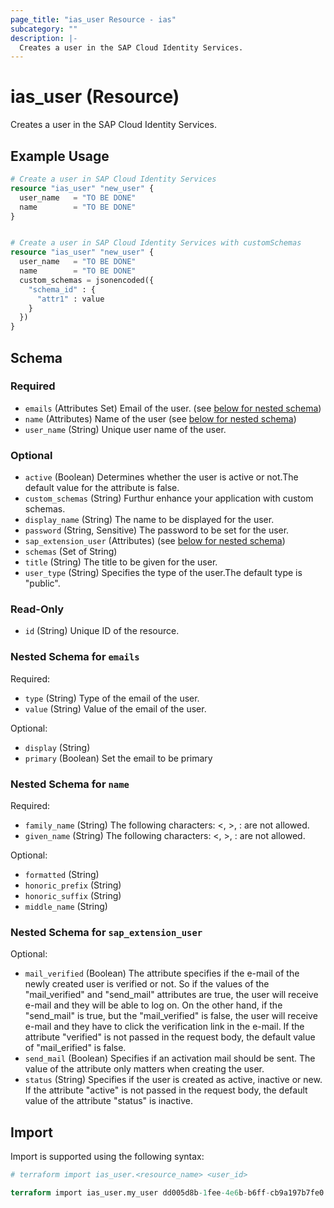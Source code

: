 ```yaml
---
page_title: "ias_user Resource - ias"
subcategory: ""
description: |-
  Creates a user in the SAP Cloud Identity Services.
---
```


# ias_user (Resource)

Creates a user in the SAP Cloud Identity Services.

## Example Usage

```terraform
# Create a user in SAP Cloud Identity Services
resource "ias_user" "new_user" {
  user_name   = "TO BE DONE"
  name        = "TO BE DONE"
}


# Create a user in SAP Cloud Identity Services with customSchemas
resource "ias_user" "new_user" {
  user_name   = "TO BE DONE"
  name        = "TO BE DONE"
  custom_schemas = jsonencoded({
    "schema_id" : {
      "attr1" : value
    }
  })
}
```

<!-- schema generated by tfplugindocs -->
## Schema

### Required

- `emails` (Attributes Set) Email of the user. (see [below for nested schema](#nestedatt--emails))
- `name` (Attributes) Name of the user (see [below for nested schema](#nestedatt--name))
- `user_name` (String) Unique user name of the user.

### Optional

- `active` (Boolean) Determines whether the user is active or not.The default value for the attribute is false.
- `custom_schemas` (String) Furthur enhance your application with custom schemas.
- `display_name` (String) The name to be displayed for the user.
- `password` (String, Sensitive) The password to be set for the user.
- `sap_extension_user` (Attributes) (see [below for nested schema](#nestedatt--sap_extension_user))
- `schemas` (Set of String)
- `title` (String) The title to be given for the user.
- `user_type` (String) Specifies the type of the user.The default type is "public".

### Read-Only

- `id` (String) Unique ID of the resource.

<a id="nestedatt--emails"></a>
### Nested Schema for `emails`

Required:

- `type` (String) Type of the email of the user.
- `value` (String) Value of the email of the user.

Optional:

- `display` (String)
- `primary` (Boolean) Set the email to be primary


<a id="nestedatt--name"></a>
### Nested Schema for `name`

Required:

- `family_name` (String) The following characters: <, >, : are not allowed.
- `given_name` (String) The following characters: <, >, : are not allowed.

Optional:

- `formatted` (String)
- `honoric_prefix` (String)
- `honoric_suffix` (String)
- `middle_name` (String)


<a id="nestedatt--sap_extension_user"></a>
### Nested Schema for `sap_extension_user`

Optional:

- `mail_verified` (Boolean) The attribute specifies if the e-mail of the newly created user is verified or not. So if the values of the "mail_verified" and "send_mail" attributes are true, the user will receive e-mail and they will be able to log on. On the other hand, if the "send_mail" is true, but the "mail_verified" is false, the user will receive e-mail and they have to click the verification link in the e-mail. If the attribute "verified" is not passed in the request body, the default value of "mail_erified" is false.
- `send_mail` (Boolean) Specifies if an activation mail should be sent. The value of the attribute only matters when creating the user.
- `status` (String) Specifies if the user is created as active, inactive or new. If the attribute "active" is not passed in the request body, the default value of the attribute "status" is inactive.

## Import

Import is supported using the following syntax:

```terraform
# terraform import ias_user.<resource_name> <user_id>

terraform import ias_user.my_user dd005d8b-1fee-4e6b-b6ff-cb9a197b7fe0
```
